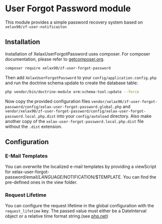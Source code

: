 # User Forgot Password module

This module provides a simple password recovery system based on `xelax90/zf-user-notificaiton`

## Installation

Installation of XelaxUserForgotPassword uses composer. For composer documentation, 
please refer to [getcomposer.org](http://getcomposer.org/).

```sh
composer require xelax90/zf-user-forgot-password
```

Then add `XelaxUserForgotPassword` to your `config/application.config.php` and run 
the doctrine schema update to create the database table:

```sh
php vendor/bin/doctrine-module orm:schema-tool:update --force 
```

Now copy the provided configuration files
`vendor/xelax90/zf-user-forgot-password/config/xelax-user-forgot-password.global.php` and
`vendor/xelax90/zf-user-forgot-password/config/xelax-user-forgot-password.local.php.dist` 
into your `config/autoload` directory. Also make another copy of the 
`xelax-user-forgot-password.local.php.dist` file without the `.dist` extension.

## Configuration

### E-Mail Templates

You can overwrite the localized e-mail templates by providing a viewScript for 
xelax-user-forgot-password/email/$LANGUAGE/$NOTIFICATION/$TEMPLATE. You can find the 
pre-defined ones in the view folder.

### Request Lifetime

You can configure the request lifetime in the global configuration with the 
```request_lifetime``` key. The passed value must either be a DateInterval object or
a relative time format string.(see [php.net](http://php.net))
  